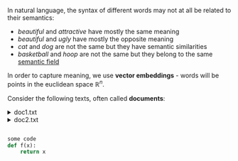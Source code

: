 In natural language, the syntax of different words may not at all be related to their semantics:
- *beautiful* and *attractive* have mostly the same meaning
- *beautiful* and *ugly* have mostly the opposite meaning
- *cat* and *dog* are not the same but they have semantic similarities
- *basketball* and *hoop* are not the same but they belong to the same [semantic field](https://en.wikipedia.org/wiki/Semantic_field)

In order to capture meaning, we use **vector embeddings** - words will be points in the euclidean space $\mathbb{R}^n$.

Consider the following texts, often called **documents**:

<details>
    <summary>doc1.txt</summary>

Cooking acids tend to be mellow, transforming the foods with which they are cooked slowly, over time.
They can be extraordinarily subtle; while their presence may go undetected, their absence is sharply felt.
I learned this painful lesson when at the request of a distant relative, I tried to make beef bourguignon without the Bourgogne in Iran,
where wine isn’t readily available. No matter what I did, I couldn’t get the dish to taste right without that crucial ingredient.

Give acid the time it needs to do its silent work when macerating shallots and onions.
Macerate, from Latin, “to soften,” refers to the process whereby ingredients soak in some form of acid — 
usually vinegar or citrus juice—to soften their harshness. Simply coat the shallots or onions in acid—they don’t need to be completely submerged.
If you plan on using a couple of tablespoons of vinegar for a dressing, just coat the shallots with it first, 
and wait 15 or 20 minutes before adding oil to build the dressing in the same cup or bowl. It will be enough to prevent dragon breath.

There’s no replacement for working acid early into braises and stews; the remarkable alchemy of time and heat will soften any dish’s sharp edges.
Omit the tomatoes and beer from Pork Braised with Chillies and the sweetness of the aromatic base of onions and garlic will dominate.
The sweetness resulting from browning needs the foil of acid, too. 
Deglazing a pan with wine, whether for risotto, pork chops, fish fillets, or a more complex reduction sauce will keep a dish from skewing too sweet.

</details>

<details>
    <summary>doc2.txt</summary>

Tyler gets me a job as a waiter, after that Tyler's pushing a gun in my mouth and saying, the first step to eternal life is you have to die. 
For a long time though, Tyler and I were best friends. People are always asking, did I know about Tyler Durden.

The barrel of the gun pressed against the back of my throat, Tyler says 'We really won't die.'

With my tongue I can feel the silencer holes we drilled into the barrel of the gun. Most of the noise a gunshot makes is expanding gases,
and there's the tiny sonic boom a bullet makes because it travels so fast. To make a silencer, you just drill holes in the barrel of the gun, 
a lot of holes. This lets the gas escape and slows the bullet to below the speed of sound.

You drill the holes wrong and the gun will blow off your hand.

'This isn't really death,' Tyler says. 'We'll be legend. We won't grow old.'

I tongue the barrel into my cheek and say, Tyler, you're thinking of vampires.

The building we're standing on won't be here in ten minutes. You take a 98% concentration of fuming nitric acid and add the acid
to three times that amount of sulfuric acid. Do this in an ice bath. Then add glycerin drop-by-drop with an eye dropper. You have nitroglycerin.
I know this because Tyler knows this.

Mix the nitro with sawdust, and you have a nice plastic explosive. A lot of folks mix their nitro with cotton and add Epsom salts as a sulfate. 
This works too. Some folks, they use paraffin mixed with nitro. Paraffin has never, ever worked for me.

So Tyler and I are on top of the Parker-Morris Building with the gun stuck in my mouth, and we hear glass breaking. Look over the edge. 
It's a cloudy day, even this high up. This is the world's tallest building, and this high up the wind is always cold. It's so quiet this high up,
the feeling you get is that you're one of those space monkeys. You do the little job you're trained to do.

Pull a lever.

Push a button.

You don't understand any of it, and then you just die.

</details>


```python

some code
def f(x): 
    return x

```